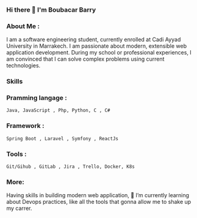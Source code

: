 ### Hi there 👋 I'm Boubacar Barry

### About Me : 
I am a software engineering student, currently enrolled at Cadi Ayyad University in Marrakech.
I am passionate about modern, extensible web application development. During my school or 
professional experiences, I am convinced that I can solve complex problems using current technologies.

### Skills
  ### Pramming langage : 
    Java, JavaScript , Php, Python, C , C# 
  ### Framework : 
    Spring Boot , Laravel , Symfony , ReactJs
  ### Tools :
    Git/Gihub , GitLab , Jira , Trello, Docker, K8s

### More: 
Having skills in building modern web application, 
 🌱 I’m currently learning about Devops practices, like all the tools that gonna allow me to shake up my carrer.
<!--
**Bouba-Barry/Bouba-Barry** is a ✨ _special_ ✨ repository because its `README.md` (this file) appears on your GitHub profile.



https://github-readme-stats.vercel.app/api/top-langs/?username=Bouba-Barry

![GitHub stats](https://github-readme-stats.vercel.app/api?username=Bouba-Barry&show_icons=true&count_private=true&theme=merko)

- 🔭 I’m currently working on ...
-
- 👯 I’m looking to collaborate on ...
- 🤔 I’m looking for help with ...
- 💬 Ask me about ...
- 📫 How to reach me: ...
- 😄 Pronouns: ...
- ⚡ Fun fact: ...
-->
